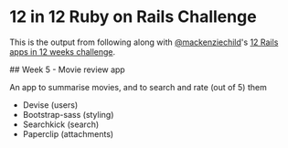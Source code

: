 # 12 in 12 Ruby on Rails Challenge

This is the output from following along with
[@mackenziechild](https://github.com/mackenziechild)'s
[12 Rails apps in 12 weeks challenge](https://www.youtube.com/playlist?list=PL23ZvcdS3XPLNdRYB_QyomQsShx59tpc-).

## Week 5 - Movie review app

An app to summarise movies, and to search and rate (out of 5) them

* Devise (users)
* Bootstrap-sass (styling)
* Searchkick (search)
* Paperclip (attachments)
